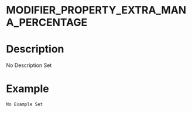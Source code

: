 # MODIFIER_PROPERTY_EXTRA_MANA_PERCENTAGE
# Description
No Description Set
# Example
```No Example Set```